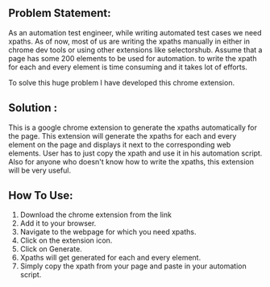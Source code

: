 ## Problem Statement:
As an automation test engineer, while writing automated test cases we need xpaths. As of now, most of us are writing the xpaths manually in either in chrome dev tools or using other extensions like selectorshub.
Assume that a page has some 200 elements to be used for automation. to write the xpath for each and every element is time consuming and it takes lot of efforts. 

To solve this huge problem I have developed this chrome extension.

## Solution : 
This is a google chrome extension to generate the xpaths automatically for the page. This extension will generate the xpaths for each and every element on the page and displays it next to the corresponding web elements.
User has to just copy the xpath and use it in his automation script. Also for anyone who doesn't know how to write the xpaths, this extension will be very useful.

## How To Use:
1. Download the chrome extension from the link
2. Add it to your browser.
3. Navigate to the webpage for which you need xpaths.
4. Click on the extension icon.
5. Click on Generate.
6. Xpaths will get generated for each and every element.
7. Simply copy the xpath from your page and paste in your automation script.
